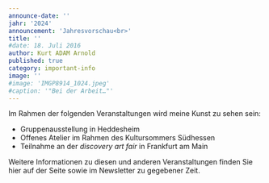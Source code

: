 ```yaml
---
announce-date: ''
jahr: '2024'
announcement: 'Jahresvorschau<br>'
title: ''
#date: 18. Juli 2016
author: Kurt ADAM Arnold
published: true
category: important-info
image: ''
#image: 'IMGP8914_1024.jpeg'
#caption: '"Bei der Arbeit…"'
---
```


Im Rahmen der folgenden Veranstaltungen wird meine Kunst zu sehen sein:

* Gruppenausstellung in Heddesheim
* Offenes Atelier im Rahmen des Kultursommers Südhessen
* Teilnahme an der <i>discovery art fair</i> in Frankfurt am Main

<p>Weitere Informationen zu diesen und anderen Veranstaltungen finden Sie hier auf der Seite sowie im Newsletter zu gegebener Zeit.</p>

